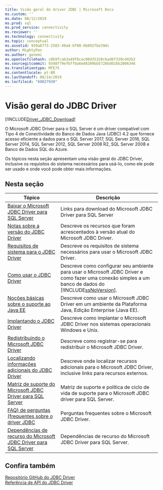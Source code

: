 ```yaml
---
title: Visão geral do driver JDBC | Microsoft Docs
ms.custom: ''
ms.date: 08/12/2019
ms.prod: sql
ms.prod_service: connectivity
ms.reviewer: ''
ms.technology: connectivity
ms.topic: conceptual
ms.assetid: 939a8773-2583-49a4-bf00-6b892fbe39dc
author: MightyPen
ms.author: genemi
ms.openlocfilehash: c8b9fcab3a49f8cac08d35320cbad0f339cd42b2
ms.sourcegitcommit: 9348f79efbff8a6e88209bb5720bd016b2806346
ms.translationtype: MTE75
ms.contentlocale: pt-BR
ms.lasthandoff: 08/14/2019
ms.locfileid: "69027930"
---
```

# <a name="overview-of-the-jdbc-driver"></a>Visão geral do JDBC Driver
[!INCLUDE[Driver_JDBC_Download](../../includes/driver_jdbc_download.md)]

  O Microsoft JDBC Driver para o SQL Server é um driver compatível com Tipo 4 de Conectividade do Banco de Dados Java (JDBC) 4.2 que fornece acesso eficiente a dados para o SQL Server 2017, SQL Server 2016, SQL Server 2014, SQL Server 2012, SQL Server 2008 R2, SQL Server 2008 e Banco de Dados SQL do Azure.  
  
 Os tópicos nesta seção apresentam uma visão geral do JDBC Driver, inclusive os requisitos do sistema necessários para usá-lo, como ele pode ser usado e onde você pode obter mais informações.  
  
## <a name="in-this-section"></a>Nesta seção  
  
|Tópico|Descrição|  
|-----------|-----------------|  
|[Baixar o Microsoft JDBC Driver para SQL Server](../../connect/jdbc/download-microsoft-jdbc-driver-for-sql-server.md)|Links para download do Microsoft JDBC Driver para SQL Server|  
|[Notas sobre a versão do JDBC Driver](../../connect/jdbc/release-notes-for-the-jdbc-driver.md)|Descreve os recursos que foram acrescentados à versão atual do Microsoft JDBC Driver.|  
|[Requisitos de sistema para o JDBC Driver](../../connect/jdbc/system-requirements-for-the-jdbc-driver.md)|Descreve os requisitos de sistema necessários para usar o Microsoft JDBC Driver.|  
|[Como usar o JDBC Driver](../../connect/jdbc/using-the-jdbc-driver.md)|Descreve como configurar seu ambiente para usar o Microsoft JDBC Driver e como fazer uma conexão simples a um banco de dados do [!INCLUDE[ssNoVersion](../../includes/ssnoversion-md.md)].|  
|[Noções básicas sobre o suporte ao Java EE](../../connect/jdbc/understanding-java-ee-support.md)|Descreve como usar o Microsoft JDBC Driver em um ambiente da Plataforma Java, Edição Enterprise (Java EE).|  
|[Implantando o JDBC Driver](../../connect/jdbc/deploying-the-jdbc-driver.md)|Descreve como implantar o Microsoft JDBC Driver nos sistemas operacionais Windows e Unix.|  
|[Redistribuindo o Microsoft JDBC Driver](../../connect/jdbc/redistributing-the-microsoft-jdbc-driver.md)|Descreve como registrar-se para redistribuir o Microsoft JDBC Driver.|  
|[Localizando informações adicionais do JDBC Driver](../../connect/jdbc/finding-additional-jdbc-driver-information.md)|Descreve onde localizar recursos adicionais para o Microsoft JDBC Driver, inclusive links para recursos externos.|  
|[Matriz de suporte do Microsoft JDBC Driver para SQL Server](../../connect/jdbc/microsoft-jdbc-driver-for-sql-server-support-matrix.md)|Matriz de suporte e política de ciclo de vida de suporte para o Microsoft JDBC driver para SQL Server.|  
|[FAQ&#41; de perguntas &#40;frequentes sobre o driver JDBC](../../connect/jdbc/frequently-asked-questions-faq-for-jdbc-driver.md)|Perguntas frequentes sobre o Microsoft JDBC Driver.|  
|[Dependências de recurso do Microsoft JDBC Driver para SQL Server](../../connect/jdbc/feature-dependencies-of-microsoft-jdbc-driver-for-sql-server.md)|Dependências de recurso do Microsoft JDBC Driver para SQL Server.|

## <a name="see-also"></a>Confira também  
 [Repositório GitHub do JDBC Driver](https://github.com/microsoft/mssql-jdbc)  
 [Referência de API do JDBC Driver](../../connect/jdbc/reference/jdbc-driver-api-reference.md)  
  
  
